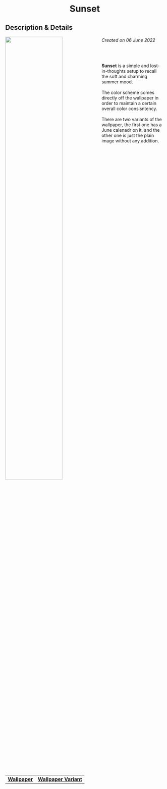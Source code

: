 <h1 align="center"> Sunset </h1>
<h2> Description & Details</h2>  
<img width="60%" align="left" src="https://user-images.githubusercontent.com/61376940/172181720-361630a6-3d76-426f-b237-33060283d6b8.png">

<h6><i>Created on 06 June 2022</i></h6><br>
<p> 
  <b>Sunset</b> is a simple and lost-in-thoughts setup to recall the soft and charming summer mood.
  <br><br>
  The color scheme comes directly off the wallpaper in order to maintain a certain overall color consisntency. 
  <br><br>
  There are two variants of the wallpaper, the first one has a June calenadr on it, and the other one is just the plain image without any addition.
  <br><br>
  
  <table><tr><td>
        <a href="https://github.com/Haruno19/dotfiles/blob/main/Wallpapers/June-2022-wallpapers-OhSoLovelyBlog.com-Monday34.jpg"> <b>Wallpaper</b> </a>
  </td>
  <td>
        <a href="https://github.com/Haruno19/dotfiles/blob/main/Wallpapers/June-2022-wallpapers-OhSoLovelyBlog.com-Monday34-2.jpg"> <b>Wallpaper Variant</b> </a>
  </td></tr></table>
</p>
